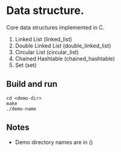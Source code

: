 # Data structure.

Core data structures implemented in C.

1. Linked List (linked_list)
2. Double Linked List (double_linked_list) 
3. Circular List (circular_list)
4. Chained Hashtable (chained_hashtable)
5. Set (set)

## Build and run
```
cd <demo-dir>
make 
./demo-name 
```

## Notes
- Demo directory names are in ()